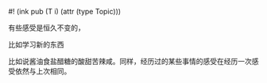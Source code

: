 #! (ink pub (T i) (attr (type Topic)))

有些感受是恒久不变的，

比如学习新的东西

比如说酱油食盐醋糖的酸甜苦辣咸。同样，经历过的某些事情的感受在经历一次感受依然与上次相同。